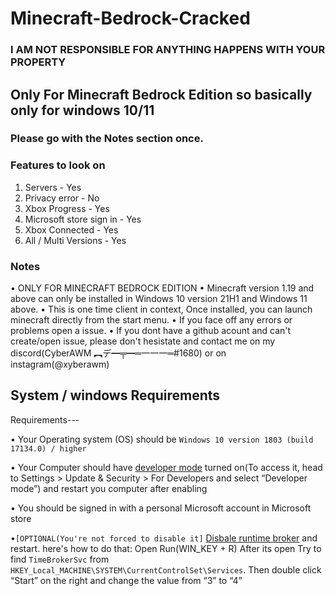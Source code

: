 # Minecraft-Bedrock-Cracked
###  I AM NOT RESPONSIBLE FOR ANYTHING HAPPENS WITH YOUR PROPERTY
## Only For Minecraft Bedrock Edition so basically only for windows 10/11
### Please go with the Notes section once.

### Features to look on
1. Servers - Yes
2. Privacy error - No
3. Xbox Progress - Yes
4. Microsoft store sign in - Yes
5. Xbox Connected - Yes
6. All / Multi Versions - Yes

### Notes
• ONLY FOR MINECRAFT BEDROCK EDITION
• Minecraft version 1.19 and above can only be installed in Windows 10 version 21H1 and Windows 11 above.
• This is one time client in context, Once installed, you can launch minecraft directly from the start menu.
• If you face off any errors or problems open a issue.
• If you dont have a github acount and can't create/open issue, please don't hesistate and contact me on my discord(CyberAWM ︻デ━╤━═一一一═#1680) or on instagram(@xyberawm)

## System / windows Requirements
Requirements---

• Your Operating system (OS) should be `Windows 10 version 1803 (build 17134.0) / higher`

• Your Computer should have [developer mode](https://www.wikihow.com/Enable-Developer-Mode-in-Windows-10) turned on(To access it, head to Settings > Update & Security > For Developers and select “Developer mode”) and restart you computer after enabling

• You should be signed in with a personal Microsoft account in Microsoft store

•`[OPTIONAL(You're not forced to disable it]` [Disbale runtime broker](https://www.wisecleaner.com/how-to/107-3-methods-to-fix-runtime-broker-high-cpu-usage-issue.html) and restart. here's how to do that: Open Run(WIN_KEY + R) After its open Try to find `TimeBrokerSvc` from `HKEY_Local_MACHINE\SYSTEM\CurrentControlSet\Services`. Then double click “Start” on the right and change the value from “3” to “4”
